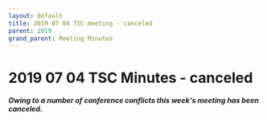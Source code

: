 ```yaml
---
layout: default
title: 2019 07 04 TSC meeting - canceled
parent: 2019
grand_parent: Meeting Minutes
---
```

# 2019 07 04 TSC Minutes - canceled

***Owing to a number of conference conflicts this week's meeting has been canceled.***

